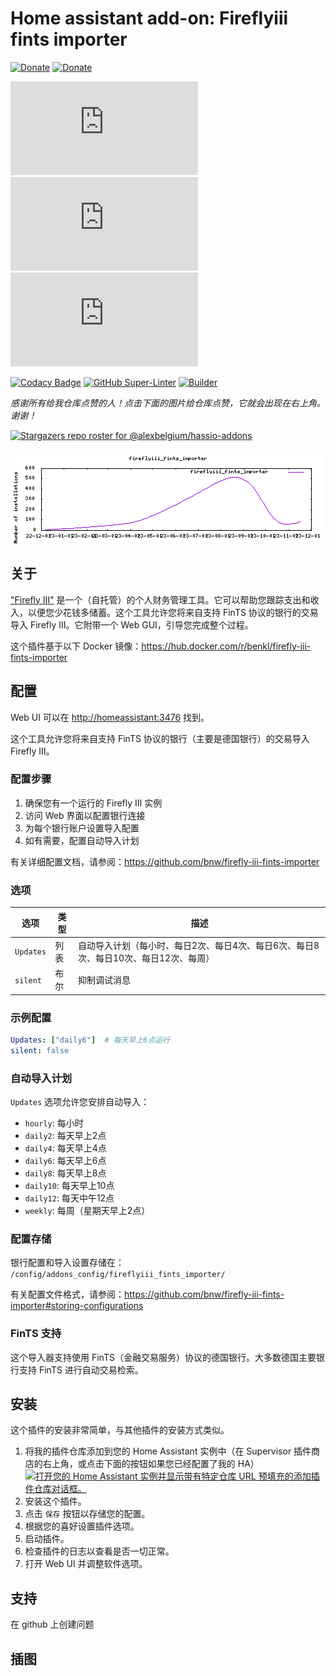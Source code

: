 # Home assistant add-on: Fireflyiii fints importer

[![Donate][donation-badge]](https://www.buymeacoffee.com/alexbelgium)
[![Donate][paypal-badge]](https://www.paypal.com/donate/?hosted_button_id=DZFULJZTP3UQA)

![Version](https://img.shields.io/badge/dynamic/json?label=版本&query=%24.version&url=https%3A%2F%2Fraw.githubusercontent.com%2Falexbelgium%2Fhassio-addons%2Fmaster%2Ffireflyiii_fints_importer%2Fconfig.json)
![Ingress](https://img.shields.io/badge/dynamic/json?label=入口&query=%24.ingress&url=https%3A%2F%2Fraw.githubusercontent.com%2Falexbelgium%2Fhassio-addons%2Fmaster%2Ffireflyiii_fints_importer%2Fconfig.json)
![Arch](https://img.shields.io/badge/dynamic/json?color=success&label=架构&query=%24.arch&url=https%3A%2F%2Fraw.githubusercontent.com%2Falexbelgium%2Fhassio-addons%2Fmaster%2Ffireflyiii_fints_importer%2Fconfig.json)

[![Codacy Badge](https://app.codacy.com/project/badge/Grade/9c6cf10bdbba45ecb202d7f579b5be0e)](https://www.codacy.com/gh/alexbelgium/hassio-addons/dashboard?utm_source=github.com&utm_medium=referral&utm_content=alexbelgium/hassio-addons&utm_campaign=Badge_Grade)
[![GitHub Super-Linter](https://img.shields.io/github/actions/workflow/status/alexbelgium/hassio-addons/weekly-supelinter.yaml?label=Lint%20代码%20库)](https://github.com/alexbelgium/hassio-addons/actions/workflows/weekly-supelinter.yaml)
[![Builder](https://img.shields.io/github/actions/workflow/status/alexbelgium/hassio-addons/onpush_builder.yaml?label=构建者)](https://github.com/alexbelgium/hassio-addons/actions/workflows/onpush_builder.yaml)

[donation-badge]: https://img.shields.io/badge/Buy%20me%20a%20coffee%20(no%20paypal)-%23d32f2f?logo=buy-me-a-coffee&style=flat&logoColor=white
[paypal-badge]: https://img.shields.io/badge/Buy%20me%20a%20coffee%20with%20Paypal-0070BA?logo=paypal&style=flat&logoColor=white

_感谢所有给我仓库点赞的人！点击下面的图片给仓库点赞，它就会出现在右上角。谢谢！_

[![Stargazers repo roster for @alexbelgium/hassio-addons](https://raw.githubusercontent.com/alexbelgium/hassio-addons/master/.github/stars2.svg)](https://github.com/alexbelgium/hassio-addons/stargazers)

![下载趋势](https://raw.githubusercontent.com/alexbelgium/hassio-addons/master/fireflyiii_fints_importer/stats.png)

## 关于

["Firefly III"](https://www.firefly-iii.org) 是一个（自托管）的个人财务管理工具。它可以帮助您跟踪支出和收入，以便您少花钱多储蓄。这个工具允许您将来自支持 FinTS 协议的银行的交易导入 Firefly III。它附带一个 Web GUI，引导您完成整个过程。

这个插件基于以下 Docker 镜像：https://hub.docker.com/r/benkl/firefly-iii-fints-importer

## 配置

Web UI 可以在 <http://homeassistant:3476> 找到。

这个工具允许您将来自支持 FinTS 协议的银行（主要是德国银行）的交易导入 Firefly III。

### 配置步骤

1. 确保您有一个运行的 Firefly III 实例
2. 访问 Web 界面以配置银行连接
3. 为每个银行账户设置导入配置
4. 如有需要，配置自动导入计划

有关详细配置文档，请参阅：https://github.com/bnw/firefly-iii-fints-importer

### 选项

| 选项 | 类型 | 描述 |
|------|------|------|
| `Updates` | 列表 | 自动导入计划（每小时、每日2次、每日4次、每日6次、每日8次、每日10次、每日12次、每周） |
| `silent` | 布尔 | 抑制调试消息 |

### 示例配置

```yaml
Updates: ["daily6"]  # 每天早上6点运行
silent: false
```

### 自动导入计划

`Updates` 选项允许您安排自动导入：

- `hourly`: 每小时
- `daily2`: 每天早上2点
- `daily4`: 每天早上4点
- `daily6`: 每天早上6点
- `daily8`: 每天早上8点
- `daily10`: 每天早上10点
- `daily12`: 每天中午12点
- `weekly`: 每周（星期天早上2点）

### 配置存储

银行配置和导入设置存储在：
`/config/addons_config/fireflyiii_fints_importer/`

有关配置文件格式，请参阅：https://github.com/bnw/firefly-iii-fints-importer#storing-configurations

### FinTS 支持

这个导入器支持使用 FinTS（金融交易服务）协议的德国银行。大多数德国主要银行支持 FinTS 进行自动交易检索。

## 安装

这个插件的安装非常简单，与其他插件的安装方式类似。

1. 将我的插件仓库添加到您的 Home Assistant 实例中（在 Supervisor 插件商店的右上角，或点击下面的按钮如果您已经配置了我的 HA）
   [![打开您的 Home Assistant 实例并显示带有特定仓库 URL 预填充的添加插件仓库对话框。](https://my.home-assistant.io/badges/supervisor_add_addon_repository.svg)](https://my.home-assistant.io/redirect/supervisor_add_addon_repository/?repository_url=https%3A%2F%2Fgithub.com%2Falexbelgium%2Fhassio-addons)
2. 安装这个插件。
3. 点击 `保存` 按钮以存储您的配置。
4. 根据您的喜好设置插件选项。
5. 启动插件。
6. 检查插件的日志以查看是否一切正常。
7. 打开 Web UI 并调整软件选项。

## 支持

在 github 上创建问题

## 插图

[repository]: https://github.com/alexbelgium/hassio-addons